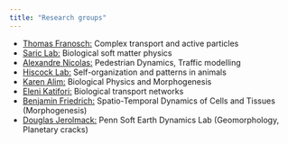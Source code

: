 ```yaml
---
title: "Research groups"
---
```


- [Thomas Franosch:](https://www.uibk.ac.at/th-physik/bio_nano/) Complex transport and active particles  
- [Saric Lab:](https://andelasaric.com) Biological soft matter physics  
- [Alexandre Nicolas:](https://www.alexandrenicolas.net) Pedestrian Dynamics, Traffic modelling  
- [Hiscock Lab:](https://twhiscock.github.io) Self-organization and patterns in animals  
- [Karen Alim:](https://www.bpm.ph.tum.de) Biological Physics and Morphogenesis  
- [Eleni Katifori:](https://web.sas.upenn.edu/katifori/) Biological transport networks  
- [Benjamin Friedrich:](https://physics-of-life.tu-dresden.de/team/pol-groups/friedrich) Spatio-Temporal Dynamics of Cells and Tissues (Morphogenesis)  
- [Douglas Jerolmack:](https://physics-of-life.tu-dresden.de/team/pol-groups/friedrich) Penn Soft Earth Dynamics Lab (Geomorphology, Planetary cracks)

